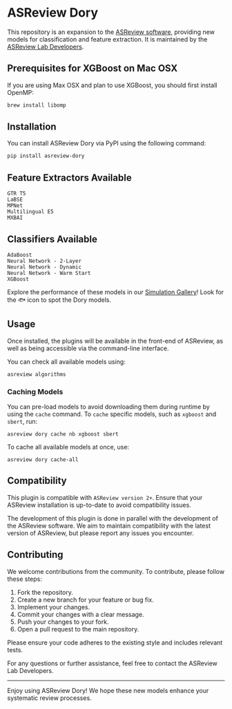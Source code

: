 # ASReview Dory

This repository is an expansion to the [ASReview
software](https://github.com/asreview/asreview), providing new models for
classification and feature extraction. It is maintained by the [ASReview Lab
Developers](https://asreview.ai/about).

## Prerequisites for XGBoost on Mac OSX

If you are using Max OSX and plan to use XGBoost, you should first install OpenMP:
```bash
brew install libomp
```

## Installation

You can install ASReview Dory via PyPI using the following command:

```bash
pip install asreview-dory
```

## Feature Extractors Available

    GTR T5
    LaBSE
    MPNet
    Multilingual E5
    MXBAI

## Classifiers Available

    AdaBoost
    Neural Network - 2-Layer
    Neural Network - Dynamic
    Neural Network - Warm Start
    XGBoost

Explore the performance of these models in our [Simulation
Gallery](https://jteijema.github.io/synergy-simulations-website/models.html)!
Look for the 🐟 icon to spot the Dory models.

## Usage

Once installed, the plugins will be available in the front-end of ASReview, as
well as being accessible via the command-line interface.

You can check all available models using:
```console
asreview algorithms
```

### Caching Models

You can pre-load models to avoid downloading them during runtime by using the
`cache` command. To `cache` specific models, such as `xgboost` and `sbert`, run:

```console
asreview dory cache nb xgboost sbert
```

To cache all available models at once, use:

```console
asreview dory cache-all
```

## Compatibility

This plugin is compatible with `ASReview version 2+`. Ensure that your ASReview
installation is up-to-date to avoid compatibility issues.

The development of this plugin is done in parallel with the development of the
ASReview software. We aim to maintain compatibility with the latest version of
ASReview, but please report any issues you encounter.

## Contributing

We welcome contributions from the community. To contribute, please follow these
steps:

1. Fork the repository.
2. Create a new branch for your feature or bug fix.
3. Implement your changes.
4. Commit your changes with a clear message.
5. Push your changes to your fork.
6. Open a pull request to the main repository.

Please ensure your code adheres to the existing style and includes relevant
tests.

For any questions or further assistance, feel free to contact the ASReview Lab
Developers.

---

Enjoy using ASReview Dory! We hope these new models enhance your systematic
review processes.
